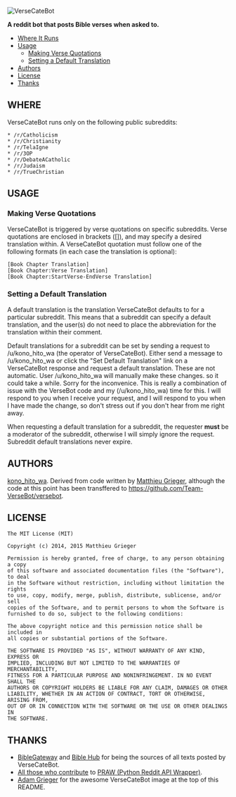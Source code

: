 ![VerseCateBot](http://i.imgur.com/zzFkW5g.png)

**A reddit bot that posts Bible verses when asked to.**

* [Where It Runs](#where)
* [Usage](#usage)
  * [Making Verse Quotations](#making-verse-quotations)
  * [Setting a Default Translation](#setting-a-default-translation)
* [Authors](#authors)
* [License](#license)
* [Thanks](#thanks)

## WHERE
VerseCateBot runs only on the following public subreddits:

	* /r/Catholicism
	* /r/Christianity
	* /r/TelaIgne
	* /r/3OP
	* /r/DebateACatholic
	* /r/Judaism
	* /r/TrueChristian

## USAGE
### Making Verse Quotations
VerseCateBot is triggered by verse quotations on specific subreddits. Verse quotations are enclosed in brackets ([]), and may specify a desired translation within. A VerseCateBot quotation must follow one of the following formats (in each case the translation is optional):

```
[Book Chapter Translation]
[Book Chapter:Verse Translation]
[Book Chapter:StartVerse-EndVerse Translation]
```

### Setting a Default Translation
A default translation is the translation VerseCateBot defaults to for a particular subreddit. This means that a subreddit can specify a default translation, and the user(s) do not need to place the abbreviation for the translation within their comment.

Default translations for a subreddit can be set by sending a request to /u/kono_hito_wa (the operator of VerseCateBot). Either send a message to /u/kono_hito_wa or click the "Set Default Translation" link on a VerseCateBot response and request a default translation. These are not automatic. User /u/kono_hito_wa will manually make these changes. so it could take a while. Sorry for the inconvenice. This is really a combination of issue with the VerseBot code and my (/u/kono_hito_wa) time for this. I will respond to you when I receive your request, and I will respond to you when I have made the change, so don't stress out if you don't hear from me right away.

When requesting a default translation for a subreddit, the requester **must** be a moderator of the subreddit, otherwise I will simply ignore the request. Subreddit default translations never expire.

## AUTHORS
[kono_hito_wa](http://reddit.com/u/kono_hito_wa).
Derived from code written by [Matthieu Grieger](http://matthieugrieger.com), although the code at this point has been transffered to https://github.com/Team-VerseBot/versebot.

## LICENSE
	The MIT License (MIT)

	Copyright (c) 2014, 2015 Matthieu Grieger

	Permission is hereby granted, free of charge, to any person obtaining a copy
	of this software and associated documentation files (the "Software"), to deal
	in the Software without restriction, including without limitation the rights
	to use, copy, modify, merge, publish, distribute, sublicense, and/or sell
	copies of the Software, and to permit persons to whom the Software is
	furnished to do so, subject to the following conditions:

	The above copyright notice and this permission notice shall be included in
	all copies or substantial portions of the Software.

	THE SOFTWARE IS PROVIDED "AS IS", WITHOUT WARRANTY OF ANY KIND, EXPRESS OR
	IMPLIED, INCLUDING BUT NOT LIMITED TO THE WARRANTIES OF MERCHANTABILITY,
	FITNESS FOR A PARTICULAR PURPOSE AND NONINFRINGEMENT. IN NO EVENT SHALL THE
	AUTHORS OR COPYRIGHT HOLDERS BE LIABLE FOR ANY CLAIM, DAMAGES OR OTHER
	LIABILITY, WHETHER IN AN ACTION OF CONTRACT, TORT OR OTHERWISE, ARISING FROM,
	OUT OF OR IN CONNECTION WITH THE SOFTWARE OR THE USE OR OTHER DEALINGS IN
	THE SOFTWARE.

## THANKS
* [BibleGateway](http://www.biblegateway.com) and [Bible Hub](http://biblehub.com/) for being the sources of all texts posted by VerseCateBot.  
* [All those who contribute](https://github.com/praw-dev/praw/graphs/contributors) to [PRAW (Python Reddit API Wrapper)](https://github.com/praw-dev/praw).
* [Adam Grieger](https://github.com/adamgrieger) for the awesome VerseCateBot image at the top of this README.
